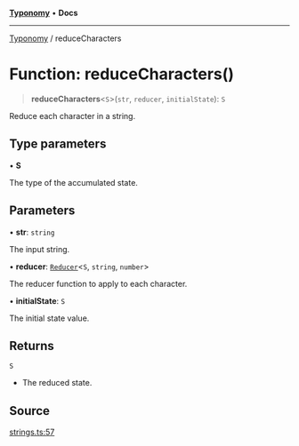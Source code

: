 [**Typonomy**](../README.md) • **Docs**

***

[Typonomy](../globals.md) / reduceCharacters

# Function: reduceCharacters()

> **reduceCharacters**\<`S`\>(`str`, `reducer`, `initialState`): `S`

Reduce each character in a string.

## Type parameters

• **S**

The type of the accumulated state.

## Parameters

• **str**: `string`

The input string.

• **reducer**: [`Reducer`](../type-aliases/Reducer.md)\<`S`, `string`, `number`\>

The reducer function to apply to each character.

• **initialState**: `S`

The initial state value.

## Returns

`S`

- The reduced state.

## Source

[strings.ts:57](https://github.com/softcraft-development/typonomy/blob/bcea019d216cf7f686cf96fe07d66281dfcae070/src/strings.ts#L57)
